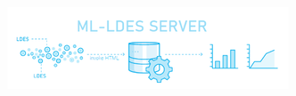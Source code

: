
<p align="center">
  <img src="https://github.com/samuvack/ML-LDES-server/blob/master/images/logo.png?raw=true"/>
</p>
